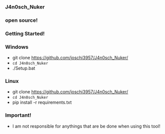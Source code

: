 ### J4n0sch_Nuker
### open source!
### Getting Started!

### Windows
- git clone https://github.com/joschi3957/J4n0sch_Nuker/
- `cd J4n0sch_Nuker`
- ./Setup.bat

### Linux
- git clone https://github.com/joschi3957/J4n0sch_Nuker/
- `cd J4n0sch_Nuker`
- pip install -r requirements.txt


### Important!
- I am not responsible for anythings that are be done when using this tool!
